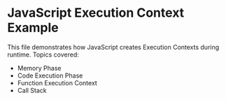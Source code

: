# JavaScript Execution Context Example

This file demonstrates how JavaScript creates Execution Contexts during runtime.
Topics covered:
- Memory Phase
- Code Execution Phase
- Function Execution Context
- Call Stack
